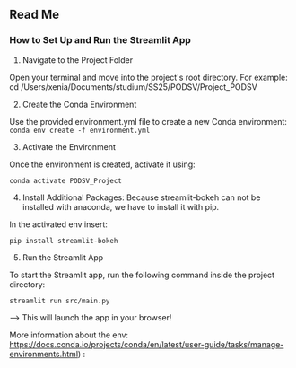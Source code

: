 ## Read Me

### How to Set Up and Run the Streamlit App


1. Navigate to the Project Folder

Open your terminal and move into the project's root directory. For example:
cd /Users/xenia/Documents/studium/SS25/PODSV/Project_PODSV

2. Create the Conda Environment

Use the provided environment.yml file to create a new Conda environment:
`conda env create -f environment.yml`

3. Activate the Environment

Once the environment is created, activate it using:

`conda activate PODSV_Project`

4. Install Additional Packages:
Because streamlit-bokeh can not be installed with anaconda, we have to install it with pip.

In the activated env insert:

`pip install streamlit-bokeh`

5. Run the Streamlit App

To start the Streamlit app, run the following command inside the project directory:

`streamlit run src/main.py`

--> This will launch the app in your browser! 





More information about the env: https://docs.conda.io/projects/conda/en/latest/user-guide/tasks/manage-environments.html) :
 
 
 

